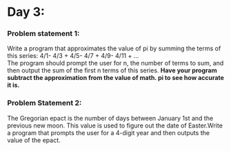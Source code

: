 # Day 3:

<h3> Problem statement 1: </h3>
Write a program that approximates the value of pi by summing the terms of this series: 4/1- 4/3 + 4/5- 4/7 + 4/9- 4/11 + ... 
<br/>The program should prompt the user for n, the number of terms to sum, and then output the sum of the first n terms of this series. 
<b>Have your program subtract the approximation from the value of math. pi to see how accurate it is.</b>

<h3> Problem Statement 2: </h3>
The Gregorian epact is the number of days between January 1st and the previous new moon. This value is used to figure out the date of Easter.Write a program that prompts the user for a 4-digit year and then outputs the value of the epact. 
